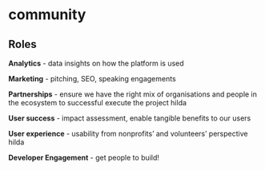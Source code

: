 # community
## Roles
**Analytics** - data insights on how the platform is used

**Marketing** - pitching, SEO, speaking engagements

**Partnerships** - ensure we have the right mix of organisations and people in the ecosystem to successful execute the project hilda

**User success** - impact assessment, enable tangible benefits to our users

**User experience** - usability from nonprofits’ and volunteers’ perspective hilda

**Developer Engagement** - get people to build!
